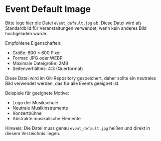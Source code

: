 # Event Default Image

Bitte lege hier die Datei `event_default.jpg` ab. Diese Datei wird als Standardbild für Veranstaltungen verwendet, wenn kein anderes Bild hochgeladen wurde.

Empfohlene Eigenschaften:
- Größe: 800 × 600 Pixel
- Format: JPG oder WEBP
- Maximale Dateigröße: 2MB
- Seitenverhältnis: 4:3 (Querformat)

Diese Datei wird im Git-Repository gespeichert, daher sollte ein neutrales Bild verwendet werden, das für alle Events geeignet ist.

Beispiele für geeignete Motive:
- Logo der Musikschule
- Neutrale Musikinstrumente
- Konzertbühne
- Abstrakte musikalische Elemente

Hinweis: Die Datei muss genau `event_default.jpg` heißen und direkt in diesem Verzeichnis liegen.
